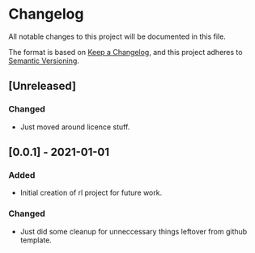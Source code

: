# Changelog
All notable changes to this project will be documented in this file.

The format is based on [Keep a Changelog](https://keepachangelog.com/en/1.0.0/),
and this project adheres to [Semantic Versioning](https://semver.org/spec/v2.0.0.html).

## [Unreleased]

### Changed 
- Just moved around licence stuff.

## [0.0.1] - 2021-01-01
### Added
- Initial creation of rl project for future work.

### Changed 
- Just did some cleanup for unneccessary things leftover from github template.